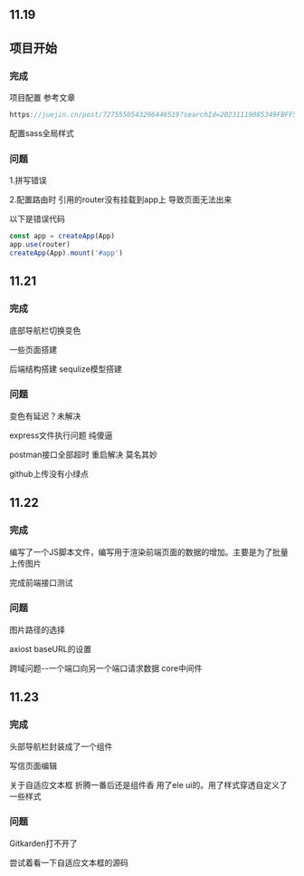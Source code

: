 ## 11.19

## 项目开始

### 完成

项目配置 参考文章  

```js
https://juejin.cn/post/7275550543296446519?searchId=20231119085349FBFF5813F864D118E575#heading-6
```

配置sass全局样式

### 问题

1.拼写错误

2.配置路由时 引用的router没有挂载到app上 导致页面无法出来

以下是错误代码

```js
const app = createApp(App)
app.use(router)
createApp(App).mount('#app')
```



## 11.21

### 完成

底部导航栏切换变色

一些页面搭建

后端结构搭建 sequlize模型搭建

### 问题

变色有延迟？未解决

express文件执行问题 纯傻逼

postman接口全部超时 重启解决 莫名其妙

github上传没有小绿点



## 11.22

### 完成

编写了一个JS脚本文件，编写用于渲染前端页面的数据的增加。主要是为了批量上传图片 

完成前端接口测试  

### 问题

图片路径的选择

axiost baseURL的设置

跨域问题--一个端口向另一个端口请求数据 core中间件

## 11.23

### 完成

头部导航栏封装成了一个组件

写信页面编辑

关于自适应文本框 折腾一番后还是组件香 用了ele ui的。用了样式穿透自定义了一些样式

### 问题

Gitkarden打不开了

尝试着看一下自适应文本框的源码

